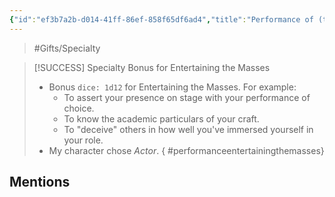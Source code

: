 ```yaml
---
{"id":"ef3b7a2b-d014-41ff-86ef-858f65df6ad4","title":"Performance of (type of choice)","description":"Specialty bonus to entertain the masses.","publish":true,"date_created":"Sunday, March 31st 2024, 5:33:15 pm","date_modified":"Friday, April 26th 2024, 11:23:03 pm","editing_lock":false,"live_preview":true,"cssclasses":["mado-heading"],"path":"Tabletop/Campaigns/And A Thousand Years More/Inventory/Gifts/Performance of (type of choice).md","permalink":"/tabletop/campaigns/and-a-thousand-years-more/inventory/gifts/performance-of-type-of-choice/","PassFrontmatter":true}
---
```



> #Gifts/Specialty

> [!SUCCESS] Specialty Bonus for Entertaining the Masses
> - Bonus `dice: 1d12` for Entertaining the Masses. For example:
> 	- To assert your presence on stage with your performance of choice.
> 	- To know the academic particulars of your craft.
> 	- To "deceive" others in how well you've immersed yourself in your role.
> - My character chose *Actor*.
{ #performanceentertainingthemasses}


## Mentions


